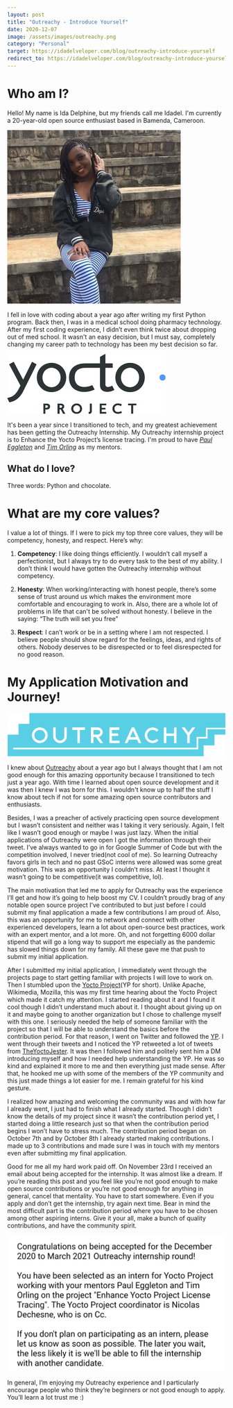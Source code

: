 ```yaml
---
layout: post
title: "Outreachy - Introduce Yourself"
date: 2020-12-07
image: /assets/images/outreachy.png
category: "Personal"
target: https://idadelveloper.com/blog/outreachy-introduce-yourself
redirect_to: https://idadelveloper.com/blog/outreachy-introduce-yourself
---
```


# Who am I?
Hello! My name is Ida Delphine, but my friends call me Idadel. I'm currently a 20-year-old open source enthusiast based in Bamenda, Cameroon.

<div class="text-center">
  <img src="/assets/images/idadel.jpg" class="rounded w-50" alt="Ida's pic">
</div>

I fell in love with coding about a year ago after writing my first Python program. Back then, I was in a medical school doing pharmacy technology. After my first coding experience, I didn’t even think twice about dropping out of med school. It wasn't an easy decision, but I must say, completely changing my career path to technology has been my best decision so far.

<div class="text-center">
  <img src="/assets/images/yocto.png" class="rounded w-50" alt="Yocto's pic">
</div>

It's been a year since I transitioned to tech, and my greatest achievement has been getting the Outreachy Internship. My Outreachy internship project is to Enhance the Yocto Project’s license tracing. I'm proud to have [*Paul Eggleton*](https://github.com/bluelightning) and [*Tim Orling*](https://twitter.com/moto_timo) as my mentors.

## What do I love?
Three words: Python and chocolate.

# What are my core values?
I value a lot of things. If I were to pick my top three core values, they will be competency, honesty, and respect. Here’s why:

1. **Competency**: I like doing things efficiently. I wouldn’t call myself a perfectionist, but I always try to do every task to the best of my ability. I don’t think I would have gotten the Outreachy internship without competency. 

2. **Honesty**: When working/interacting with honest people, there’s some sense of trust around us which makes the environment more comfortable and encouraging to work in. Also, there are a whole lot of problems in life that can't be solved without honesty. I believe in the saying: “The truth will set you free”

3. **Respect**: I can’t work or be in a setting where I am not respected. I believe people should show regard for the feelings, ideas, and rights of others. Nobody deserves to be disrespected or to feel disrespected for no good reason.


# My Application Motivation and Journey!

<div class="text-center">
  <img src="/assets/images/outreachyy.png" class="rounded w-50" alt="Outreachy's pic">
</div>

I knew about [Outreachy](https://www.outreachy.org/) about a year ago but I always thought that I am not good enough for this amazing opportunity because I transitioned to tech just a year ago. With time I learned about open source development and it was then I knew  I was born for this. I wouldn't know up to half the stuff I know about tech if not for some amazing open source contributors and enthusiasts.

Besides, I was a preacher of actively practicing open source development but I wasn’t consistent and neither was I taking it very seriously. Again, I felt like I wasn’t good enough or maybe I was just lazy. When the initial applications of Outreachy were open I got the information through their tweet.  I’ve always wanted to go in for Google Summer of Code but with the competition involved, I never tried(not cool of me). So learning Outreachy favors girls in tech and no past GSoC interns were allowed was some great motivation. This was an opportunity I couldn’t miss. At least I thought it wasn’t going to be competitive(it was competitive, lol).

The main motivation that led me to apply for Outreachy was the experience I’ll get and how it’s going to help boost my CV. I couldn’t proudly brag of any notable open source project I’ve contributed to but just before I could submit my final application a made a few contributions I am proud of. Also, this was an opportunity for me to network and connect with other experienced developers, learn a lot about open-source best practices, work with an expert mentor, and a lot more. Oh, and not forgetting 6000 dollar stipend that will go a long way to support me especially as the pandemic has slowed things down for my family. All these gave me that push to submit my initial application.

After I submitted my initial application, I immediately went through the projects page to start getting familiar with projects I will love to work on. Then I stumbled upon the [Yocto Project](https://www.yoctoproject.org/docs/2.1/yocto-project-qs/yocto-project-qs.html)(YP for short). Unlike Apache, Wikimedia, Mozilla, this was my first time hearing about the Yocto Project which made it catch my attention. I started reading about it and I found it cool though I didn’t understand much about it. I thought about giving up on it and maybe going to another organization but I chose to challenge myself with this one. I seriously needed the help of someone familiar with the project so that I will be able to understand the basics before the contribution period. For that reason, I went on Twitter and followed the [YP](https://twitter.com/yoctoproject). I went through their tweets and I noticed the YP retweeted a lot of tweets from [TheYoctoJester](https://twitter.com/TheYoctoJester). It was then I followed him and politely sent him a DM introducing myself and how I needed help understanding the YP. He was so kind and explained it more to me and then everything just made sense. After that, he hooked me up with some of the members of the YP community and this just made things a lot easier for me. I remain grateful for his kind gesture.


I realized how amazing and welcoming the community was and with how far I already went, I just had to finish what I already started. Though I didn’t know the details of my project since it wasn’t the contribution period yet, I started doing a little research just so that when the contribution period begins I won’t have to stress much. The contribution period began on October 7th and by October 8th I already started making contributions. I made up to 3 contributions and made sure I was in touch with my mentors even after submitting my final application.


Good for me all my hard work paid off. On November 23rd I received an email about being accepted for the internship. It was almost like a dream. If you’re reading this post and you feel like you’re not good enough to make open source contributions or you’re not good enough for anything in general, cancel that mentality. You have to start somewhere. Even if you apply and don’t get the internship, try again next time. Bear in mind the most difficult part is the contribution period where you have to be chosen among other aspiring interns. Give it your all, make a bunch of quality contributions, and have the community spirit.


<div class="text-center">
  <img src="/assets/images/outreachy_email.jpeg" class="rounded w-50" alt="Outreachy accptance email pic">
</div>


In general, I’m enjoying my Outreachy experience and I particularly encourage people who think they’re beginners or not good enough to apply. You’ll learn a lot trust me :)





